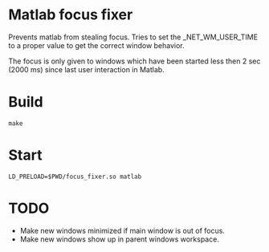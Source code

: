 # Matlab focus fixer

Prevents matlab from stealing focus. Tries to set the _NET_WM_USER_TIME to a proper value to get the correct window behavior.

The focus is only given to windows which have been started less then 2 sec (2000 ms) since last user interaction in Matlab.

# Build

```make```

# Start

```LD_PRELOAD=$PWD/focus_fixer.so matlab```

# TODO

* Make new windows minimized if main window is out of focus.
* Make new windows show up in parent windows workspace.
